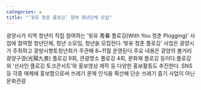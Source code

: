```yaml
---
categories: a
title: "‘윗유 청춘 플로깅’ 참여 청년단체 모집"
---
```

광양시가 지역 청년이 직접 참여하는 ‘윗유 靑春 플로깅(With You 청춘 Plogging)’ 사업에 참여할 청년단체, 청년 소모임, 청년을 모집한다.‘윗유 청춘 플로깅’ 사업은 광양시가 주최하고 광양시향토청년회가 주관해 8~11월 운영된다.주요 내용은 광양의 볼거리 광양구경(光陽九景) 플로깅 9회, 관광명소 플로깅 4회, 문화재 플로깅 등이다.플로깅 외 ‘선샤인 플로깅 토크콘서트’와 홍보영상 제작 등 다양한 홍보활동도 추진한다. SNS 등 각종 매체에 홍보함으로써 쓰레기 문제 인식을 확산해 단순 쓰레기 줍기 사업이 아닌 문화관광